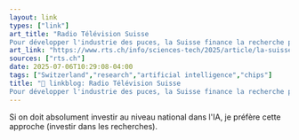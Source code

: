 ```yaml
---
layout: link
types: ["link"]
art_title: "Radio Télévision Suisse
Pour développer l'industrie des puces, la Suisse finance la recherche plutôt que le secteur privé"
art_link: "https://www.rts.ch/info/sciences-tech/2025/article/la-suisse-mise-sur-la-recherche-pour-developper-son-industrie-des-puces-28931341.html?rts_source=rss_t"
sources: ["rts.ch"]
date: 2025-07-06T10:29:08-04:00
tags: ["Switzerland","research","artificial intelligence","chips"]
title: "🔗 linkblog: Radio Télévision Suisse
Pour développer l'industrie des puces, la Suisse finance la recherche plutôt que le secteur privé"
---
```

Si on doit absolument investir au niveau national dans l'IA, je préfère cette approche (investir dans les recherches).